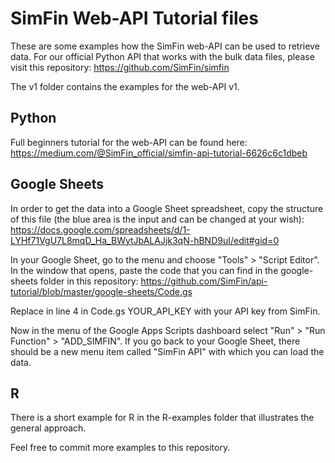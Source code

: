 # SimFin Web-API Tutorial files

These are some examples how the SimFin web-API can be used to retrieve data. For our official Python API that works with the bulk data files, please visit this repository: https://github.com/SimFin/simfin

The v1 folder contains the examples for the web-API v1.

## Python
Full beginners tutorial for the web-API can be found here: https://medium.com/@SimFin_official/simfin-api-tutorial-6626c6c1dbeb

## Google Sheets
In order to get the data into a Google Sheet spreadsheet, copy the structure of this file (the blue area is the input and can be changed at your wish): 
https://docs.google.com/spreadsheets/d/1-LYHf71VgU7L8mqD_Ha_BWytJbALAJjk3qN-hBND9uI/edit#gid=0

In your Google Sheet, go to the menu and choose "Tools" > "Script Editor". In the window that opens, paste the code that you can find in the google-sheets folder in this repository:
https://github.com/SimFin/api-tutorial/blob/master/google-sheets/Code.gs

Replace in line 4 in Code.gs YOUR_API_KEY with your API key from SimFin.

Now in the menu of the Google Apps Scripts dashboard select "Run" > "Run Function" > "ADD_SIMFIN". If you go back to your Google Sheet, there should be a new menu item called "SimFin API" with which you can load the data.

## R
There is a short example for R in the R-examples folder that illustrates the general approach.

Feel free to commit more examples to this repository.